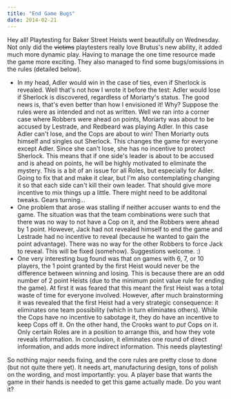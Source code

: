 ```yaml
---
title: "End Game Bugs"
date: 2014-02-21
---
```

Hey all! Playtesting for Baker Street Heists went beautifully on Wednesday. Not only did the <s>victims</s> playtesters really love Brutus's new ability, it added much more dynamic play. Having to manage the one time resource made the game more exciting. They also managed to find some bugs/omissions in the rules (detailed below).

*   In my head, Adler would win in the case of ties, even if Sherlock is revealed. Well that's not how I wrote it before the test: Adler would lose if Sherlock is discovered, regardless of Moriarty's status. The good news is, that's even better than how I envisioned it! Why? Suppose the rules were as intended and not as written. Well we ran into a corner case where Robbers were ahead on points, Moriarty was about to be accused by Lestrade, and Redbeard was playing Adler. In this case Adler can't lose, and the Cops are about to win! Then Moriarty outs himself and singles out Sherlock. This changes the game for everyone except Adler. Since she can't lose, she has no incentive to protect Sherlock. This means that if one side's leader is about to be accused and is ahead on points, he will be highly motivated to eliminate the mystery. This is a bit of an issue for all Roles, but especially for Adler. Going to fix that and make it clear, but I'm also contemplating changing it so that each side can't kill their own leader. That should give more incentive to mix things up a little. There might need to be additonal tweaks. Gears turning...
*   One problem that arose was stalling if neither accuser wants to end the game. The situation was that the team combinations were such that there was no way to not have a Cop on it, and the Robbers were ahead by 1 point. However, Jack had not revealed himself to end the game and Lestrade had no incentive to reveal (because he wanted to gain the point advantage). There was no way for the other Robbers to force Jack to reveal. This will be fixed (somehow). Suggestions welcome. :)
*   One very interesting bug found was that on games with 6, 7, or 10 players, the 1 point granted by the first Heist would never be the difference between winning and losing. This is because there are an odd number of 2 point Heists (due to the minimum point value rule for ending the game). At first it was feared that this meant the first Heist was a total waste of time for everyone involved. However, after much brainstorming it was revealed that the first Heist had a very strategic consequence: it eliminates one team possibility (which in turn eliminates others). While the Cops have no incentive to sabotage it, they do have an incentive to keep Cops off it. On the other hand, the Crooks want to _put_ Cops on it. Only certain Roles are in a position to arrange this, and how they vote reveals information. In conclusion, it eliminates one round of direct information, and adds more indirect information. This needs playtesting!

So nothing major needs fixing, and the core rules are pretty close to done (but not quite there yet). It needs art, manufacturing design, tons of polish on the wording, and most importantly: you. A player base that wants the game in their hands is needed to get this game actually made. Do you want it?
